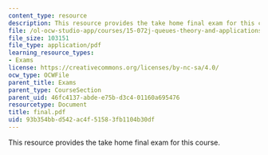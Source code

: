 ```yaml
---
content_type: resource
description: This resource provides the take home final exam for this course.
file: /ol-ocw-studio-app/courses/15-072j-queues-theory-and-applications-spring-2006/93b354bbd542ac4f51583fb1104b30df_final.pdf
file_size: 103151
file_type: application/pdf
learning_resource_types:
- Exams
license: https://creativecommons.org/licenses/by-nc-sa/4.0/
ocw_type: OCWFile
parent_title: Exams
parent_type: CourseSection
parent_uid: 46fc4137-abde-e75b-d3c4-01160a695476
resourcetype: Document
title: final.pdf
uid: 93b354bb-d542-ac4f-5158-3fb1104b30df
---
```

This resource provides the take home final exam for this course.